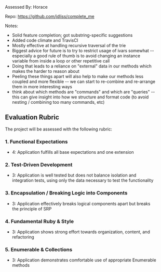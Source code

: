 Assessed By: Horace

Repo: https://github.com/jdliss/complete_me

Notes:

* Solid feature completion; got substring-specific suggestions
* Added code climate and TravisCI
* Mostly effective at handling recursive traversal of the trie
* Biggest advice for future is to try to restrict usage of ivars
somewhat -- especially a good rule of thumb is to avoid changing
an instance variable from inside a loop or other repetitive call
* Doing that leads to a reliance on "external" data in our methods
which makes the harder to reason about
* Peeling these things apart will also help to make our methods less
coupled and more flexible -- we can start to re-combine and re-arrange
them in more interesting ways
* think about which methods are "commands" and which are "queries" -- this
can give insight into how we structure and format code (to avoid nesting / combining
too many commands, etc)


## Evaluation Rubric

The project will be assessed with the following rubric:

### 1. Functional Expectations

* 4: Application fulfills all base expectations and one extension

### 2. Test-Driven Development

* 3: Application is well tested but does not balance isolation and integration tests, using only the data necessary to test the functionality

### 3. Encapsulation / Breaking Logic into Components

* 3: Application effectively breaks logical components apart but breaks the principle of SRP

### 4. Fundamental Ruby & Style

* 3:  Application shows strong effort towards organization, content, and refactoring

### 5. Enumerable & Collections

* 3: Application demonstrates comfortable use of appropriate Enumerable methods
